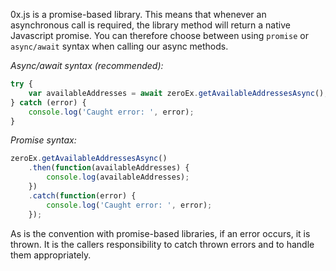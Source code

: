 0x.js is a promise-based library. This means that whenever an asynchronous call is required, the library method will return a native Javascript promise. You can therefore choose between using `promise` or `async/await` syntax when calling our async methods.

*Async/await syntax (recommended):*
```javascript
try {
    var availableAddresses = await zeroEx.getAvailableAddressesAsync();
} catch (error) {
    console.log('Caught error: ', error);
}
```

*Promise syntax:*
```javascript
zeroEx.getAvailableAddressesAsync()
    .then(function(availableAddresses) {
        console.log(availableAddresses);
    })
    .catch(function(error) {
        console.log('Caught error: ', error);
    });
```

As is the convention with promise-based libraries, if an error occurs, it is thrown. It is the callers responsibility to catch thrown errors and to handle them appropriately.
